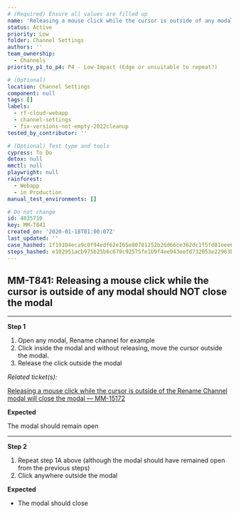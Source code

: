 ```yaml
---
# (Required) Ensure all values are filled up
name: 'Releasing a mouse click while the cursor is outside of any modal should NOT close the modal'
status: Active
priority: Low
folder: Channel Settings
authors: ''
team_ownership:
  - Channels
priority_p1_to_p4: P4 - Low-Impact (Edge or unsuitable to repeat?)

# (Optional)
location: Channel Settings
component: null
tags: []
labels:
  - rf-cloud-webapp
  - channel-settings
  - fix-versions-not-empty-2022cleanup
tested_by_contributor: ''

# (Optional) Test type and tools
cypress: To Do
detox: null
mmctl: null
playwright: null
rainforest:
  - Webapp
  - in Production
manual_test_environments: []

# Do not change
id: 4035710
key: MM-T841
created_on: '2020-01-18T01:00:07Z'
last_updated: ''
case_hashed: 1f19104eca9c0f94edf62e165e80781252b26d66ce362dc1f5fd81eee64f46796bf01502949f2f474e8ab7a76b6cd733
steps_hashed: e102951acb975b25b6c679c92575fe1b9f4ee943eefd732053e22963bfc46e73a43f049899bdbc59fa1a724931d02349
---
```


<!-- (Auto-generated) Based on frontmatter's "key" and "name" -->

## MM-T841: Releasing a mouse click while the cursor is outside of any modal should NOT close the modal

---

**Step 1**

1. Open any modal, Rename channel for example
2. Click inside the modal and without releasing, move the cursor outside the modal.
3. Release the click outside the modal

_Related ticket(s):_

[Releasing a mouse click while the cursor is outside of the Rename Channel modal will close the modal — MM-15172](https://mattermost.atlassian.net/browse/MM-15172)

**Expected**

The modal should remain open

---

**Step 2**

1. Repeat step 1A above (although the modal should have remained open from the previous steps)
2. Click anywhere outside the modal

**Expected**

- The modal should close
